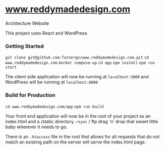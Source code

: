 # www.reddymadedesign.com
Architecture Website

This project uses React and WordPress

### Getting Started
`git clone git@github.com:fostergn/www.reddymadedesign.com.git`
`cd www.reddymadedesign.com`
`docker compose-up`
`cd app`
`npm install`
`npm run start`

The client side application will now be running at `localhost:3000` and WordPress will be running at `localhost:8000`

### Build for Production
`cd www.reddymadedesign.com/app`
`npm run build`

Your front end application will now be in the root of your project as an index.html and a /static directory. `rsync` / ftp drag 'n' drop that sweet little baby wherever it needs to go.

There is an `.htaccess` file in the root that allows for all requests that do not match an existing path on the server will serve the index.html page.

